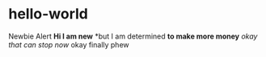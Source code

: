 # hello-world
Newbie Alert 
**Hi I am new** *but I am determined **to make more money** *okay that can stop now* okay finally phew
